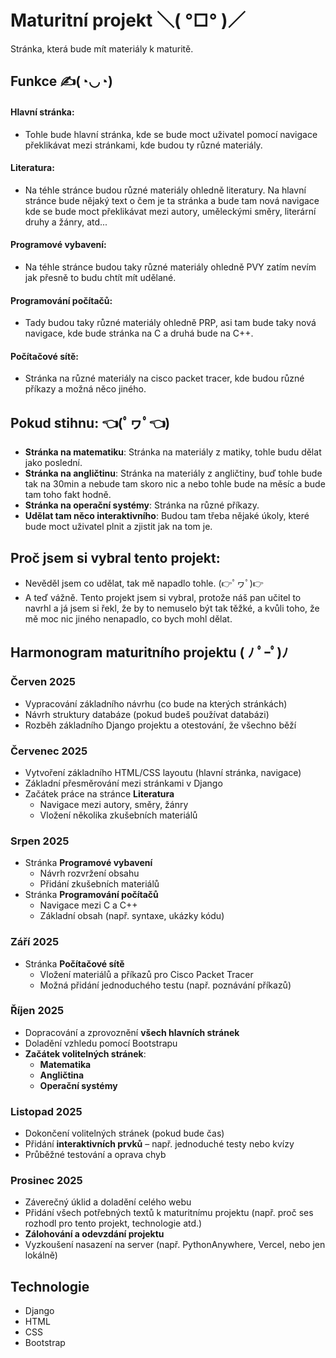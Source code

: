 # Maturitní projekt  ＼( °□° )／
Stránka, která bude mít materiály k maturitě.

## Funkce  ✍️(◔◡◔) 
#### **Hlavní stránka:**
- Tohle bude hlavní stránka, kde se bude moct uživatel pomocí navigace překlikávat mezi stránkami, kde budou ty různé materiály.
#### **Literatura:**
- Na téhle stránce budou různé materiály ohledně literatury. Na hlavní stránce bude nějaký text o čem je ta stránka a bude tam nová navigace kde se bude moct překlikávat mezi autory, uměleckými směry, literární druhy a žánry, atd...
#### **Programové vybavení:**
- Na téhle stránce budou taky různé materiály ohledně PVY zatím nevím jak přesně to budu chtít mít udělané.
#### **Programování počítačů:**
- Tady budou taky různé materiály ohledně  PRP, asi tam bude taky nová navigace, kde bude stránka na C a druhá bude na C++.
#### **Počítačové sítě:**
- Stránka na různé materiály na cisco packet tracer, kde budou různé příkazy a možná něco jiného.

## **Pokud stihnu:** 👈(ﾟヮﾟ👈)
- **Stránka na matematiku**: Stránka na materiály z matiky, tohle budu dělat jako poslední.
- **Stránka na angličtinu**: Stránka na materiály z angličtiny, buď tohle bude tak na 30min a nebude tam skoro nic a nebo tohle bude na měsíc a bude tam toho fakt hodně.
- **Stránka na operační systémy**: Stránka na různé příkazy.
- **Udělat tam něco interaktivního**: Budou tam třeba nějaké úkoly, které bude moct uživatel plnit a zjistit jak na tom je. 

## **Proč jsem si vybral tento projekt:**
- Nevěděl jsem co udělat, tak mě napadlo tohle. (👉ﾟヮﾟ)👉
- A teď vážně. Tento projekt jsem si vybral, protože náš pan učitel to navrhl a já jsem si řekl, že by to nemuselo být tak těžké, a kvůli toho, že mě moc nic jiného nenapadlo, co bych mohl dělat.

## Harmonogram maturitního projektu  ( ﾉ ﾟｰﾟ)ﾉ

### **Červen 2025**
- Vypracování základního návrhu (co bude na kterých stránkách)  
- Návrh struktury databáze (pokud budeš používat databázi)  
- Rozběh základního Django projektu a otestování, že všechno běží

### **Červenec 2025**
- Vytvoření základního HTML/CSS layoutu (hlavní stránka, navigace)  
- Základní přesměrování mezi stránkami v Django  
- Začátek práce na stránce **Literatura**  
  - Navigace mezi autory, směry, žánry  
  - Vložení několika zkušebních materiálů

### **Srpen 2025**
- Stránka **Programové vybavení**  
  - Návrh rozvržení obsahu  
  - Přidání zkušebních materiálů  
- Stránka **Programování počítačů**  
  - Navigace mezi C a C++  
  - Základní obsah (např. syntaxe, ukázky kódu)

### **Září 2025**
- Stránka **Počítačové sítě**  
  - Vložení materiálů a příkazů pro Cisco Packet Tracer  
  - Možná přidání jednoduchého testu (např. poznávání příkazů)

### **Říjen 2025**
- Dopracování a zprovoznění **všech hlavních stránek**  
- Doladění vzhledu pomocí Bootstrapu  
- **Začátek volitelných stránek**:  
  - **Matematika**  
  - **Angličtina**  
  - **Operační systémy**

### **Listopad 2025**
- Dokončení volitelných stránek (pokud bude čas)  
- Přidání **interaktivních prvků** – např. jednoduché testy nebo kvízy  
- Průběžné testování a oprava chyb

### **Prosinec 2025**
- Záverečný úklid a doladění celého webu  
- Přidání všech potřebných textů k maturitnímu projektu (např. proč ses rozhodl pro tento projekt, technologie atd.)  
- **Zálohování a odevzdání projektu**  
- Vyzkoušení nasazení na server (např. PythonAnywhere, Vercel, nebo jen lokálně)


## Technologie 
- Django
- HTML
- CSS
- Bootstrap
